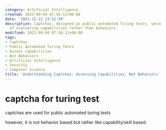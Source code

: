 ```yaml
---
category: Artificial Intelligence
created: 2023-09-04 07:56:12+08:00
date: '2023-12-22 23:52:59'
description: Captchas, designed as public automated Turing tests, serve the purpose
  of evaluating capabilities rather than behaviors.
modified: 2023-09-04 07:56:12+08:00
tags:
- Captchas
- Public Automated Turing Tests
- Assess Capabilities
- Not Behaviors
- Artificial Intelligence
- Security
- Computer Science
title: 'Understanding Captchas: Assessing Capabilities, Not Behaviors'
---
```


# captcha for turing test

captchas are used for public automated turing tests

however, it is not behavior based but rather like capability/skill based.
